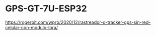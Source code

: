 # GPS-GT-7U-ESP32

https://rogerbit.com/wprb/2020/12/rastreador-o-tracker-gps-sin-red-celular-con-modulo-lora/
